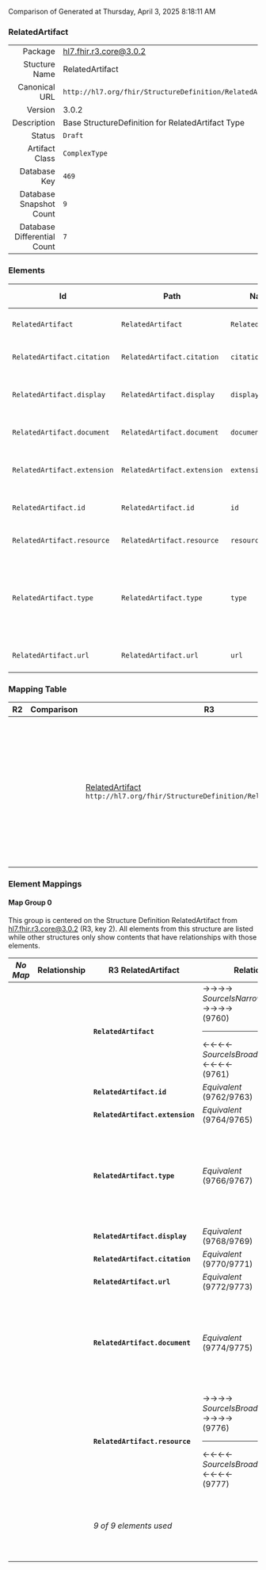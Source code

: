 Comparison of 
Generated at Thursday, April 3, 2025 8:18:11 AM

### RelatedArtifact

|      |     |
| ---: | --- |
| Package | hl7.fhir.r3.core@3.0.2 |
| Stucture Name | RelatedArtifact |
| Canonical URL | `http://hl7.org/fhir/StructureDefinition/RelatedArtifact` |
| Version | 3.0.2 |
| Description | Base StructureDefinition for RelatedArtifact Type |
| Status | `Draft` |
| Artifact Class | `ComplexType` |
| Database Key | `469` |
| Database Snapshot Count | `9` |
| Database Differential Count | `7` |

### Elements

| Id | Path | Name | Base Path | Short | Cardinality | Collated Type | Binding Strength | Binding Value Set |
| -- | ---- | ---- | --------- | ----- | ----------- | ------------- | ---------------- | ----------------- |
| `RelatedArtifact` | `RelatedArtifact` | `RelatedArtifact` | RelatedArtifact | Related artifacts for a knowledge resource | 0..* | RelatedArtifact |  |  |
| `RelatedArtifact.citation` | `RelatedArtifact.citation` | `citation` |  | Bibliographic citation for the artifact | 0..1 | string |  |  |
| `RelatedArtifact.display` | `RelatedArtifact.display` | `display` |  | Brief description of the related artifact | 0..1 | string |  |  |
| `RelatedArtifact.document` | `RelatedArtifact.document` | `document` |  | What document is being referenced | 0..1 | Attachment |  |  |
| `RelatedArtifact.extension` | `RelatedArtifact.extension` | `extension` | Element.extension | Additional Content defined by implementations | 0..* | Extension |  |  |
| `RelatedArtifact.id` | `RelatedArtifact.id` | `id` | Element.id | xml:id (or equivalent in JSON) | 0..1 | id |  |  |
| `RelatedArtifact.resource` | `RelatedArtifact.resource` | `resource` |  | What resource is being referenced | 0..1 | Reference(http://hl7.org/fhir/StructureDefinition/Resource) |  |  |
| `RelatedArtifact.type` | `RelatedArtifact.type` | `type` |  | documentation \| justification \| citation \| predecessor \| successor \| derived-from \| depends-on \| composed-of | 1..1 | code | `Required` | `http://hl7.org/fhir/ValueSet/related-artifact-type` |
| `RelatedArtifact.url` | `RelatedArtifact.url` | `url` |  | Where the artifact can be accessed | 0..1 | uri |  |  |
### Mapping Table

| R2 | Comparison | R3 | Comparison | R4 | Comparison | R4B | Comparison | R5
| --- | --- | --- | --- | --- | --- | --- | --- | ---
| | | [RelatedArtifact](/docs/R3/ComplexTypes/RelatedArtifact.md)<br/> `http://hl7.org/fhir/StructureDefinition/RelatedArtifact\|3.0.2` | →→→→→→→<br/>`RelatedTo`<br/>- DBKey: `409`<br/>- Reviewed: `n/a`<br/>- By: `n/a`<br/>→→→→→→→<hr/>←←←←←←←<br/>`SourceIsBroaderThanTarget`<br/>- DBKey: `605`<br/>- Reviewed: `n/a`<br/>- By: `n/a`<br/>←←←←←←←| [RelatedArtifact](/docs/R4/ComplexTypes/RelatedArtifact.md)<br/> `http://hl7.org/fhir/StructureDefinition/RelatedArtifact\|4.0.1` | →→→→→→→<br/>`Equivalent`<br/>- DBKey: `1375`<br/>- Reviewed: `n/a`<br/>- By: `n/a`<br/>→→→→→→→<hr/>←←←←←←←<br/>`Equivalent`<br/>- DBKey: `1376`<br/>- Reviewed: `n/a`<br/>- By: `n/a`<br/>←←←←←←←| [RelatedArtifact](/docs/R4B/ComplexTypes/RelatedArtifact.md)<br/> `http://hl7.org/fhir/StructureDefinition/RelatedArtifact\|4.3.0` | →→→→→→→<br/>`RelatedTo`<br/>- DBKey: `920`<br/>- Reviewed: `n/a`<br/>- By: `n/a`<br/>→→→→→→→<hr/>←←←←←←←<br/>`SourceIsBroaderThanTarget`<br/>- DBKey: `1149`<br/>- Reviewed: `n/a`<br/>- By: `n/a`<br/>←←←←←←←| [RelatedArtifact](/docs/R5/ComplexTypes/RelatedArtifact.md)<br/> `http://hl7.org/fhir/StructureDefinition/RelatedArtifact\|5.0.0` 

### Element Mappings


#### Map Group 0

This group is centered on the Structure Definition RelatedArtifact from hl7.fhir.r3.core@3.0.2 (R3, key 2).
All elements from this structure are listed while other structures only show contents that have relationships with those elements.

| *No Map* | Relationship | R3 RelatedArtifact| Relationship | [R4 RelatedArtifact](/docs/R4/ComplexTypes/RelatedArtifact.md)| Relationship | [R4B RelatedArtifact](/docs/R4B/ComplexTypes/RelatedArtifact.md)| Relationship | [R5 RelatedArtifact](/docs/R5/ComplexTypes/RelatedArtifact.md)
| --- | --- | --- | --- | --- | --- | --- | --- | ---
| | | **`RelatedArtifact`**| →→→→ _SourceIsNarrowerThanTarget_ →→→→ <br/>(9760)<hr/>←←←← _SourceIsBroaderThanTarget_ ←←←← <br/>(9761)| `RelatedArtifact`| _Equivalent_<br/>(21229/21230)| `RelatedArtifact`| →→→→ _SourceIsNarrowerThanTarget_ →→→→ <br/>(36299)<hr/>←←←← _SourceIsBroaderThanTarget_ ←←←← <br/>(36300)| `RelatedArtifact`
| | | **`RelatedArtifact.id`**| _Equivalent_<br/>(9762/9763)| `RelatedArtifact.id`| _Equivalent_<br/>(21231/21232)| `RelatedArtifact.id`| _Equivalent_<br/>(36301/36302)| `RelatedArtifact.id`
| | | **`RelatedArtifact.extension`**| _Equivalent_<br/>(9764/9765)| `RelatedArtifact.extension`| _Equivalent_<br/>(21233/21234)| `RelatedArtifact.extension`| _Equivalent_<br/>(36303/36304)| `RelatedArtifact.extension`
| | | **`RelatedArtifact.type`**| _Equivalent_<br/>(9766/9767)| `RelatedArtifact.type`| _Equivalent_<br/>(21235/21236)| `RelatedArtifact.type`| →→→→ _SourceIsNarrowerThanTarget_ →→→→ <br/>(36305)<hr/>←←←← _SourceIsBroaderThanTarget_ ←←←← <br/>(36306)| `RelatedArtifact.type`
| | | **`RelatedArtifact.display`**| _Equivalent_<br/>(9768/9769)| `RelatedArtifact.display`| _Equivalent_<br/>(21239/21240)| `RelatedArtifact.display`| _Equivalent_<br/>(36309/36310)| `RelatedArtifact.display`
| | | **`RelatedArtifact.citation`**| _Equivalent_<br/>(9770/9771)| `RelatedArtifact.citation`| _Equivalent_<br/>(21241/21242)| `RelatedArtifact.citation`| _Equivalent_<br/>(36311/36312)| `RelatedArtifact.citation`
| | | **`RelatedArtifact.url`**| _Equivalent_<br/>(9772/9773)| `RelatedArtifact.url`| _Equivalent_<br/>(21243/21244)| `RelatedArtifact.url`| | | 
| | | **`RelatedArtifact.document`**| _Equivalent_<br/>(9774/9775)| `RelatedArtifact.document`| _Equivalent_<br/>(21245/21246)| `RelatedArtifact.document`| →→→→ _SourceIsNarrowerThanTarget_ →→→→ <br/>(36314)<hr/>←←←← _SourceIsBroaderThanTarget_ ←←←← <br/>(36315)| `RelatedArtifact.document`
| | | **`RelatedArtifact.resource`**| →→→→ _SourceIsBroaderThanTarget_ →→→→ <br/>(9776)<hr/>←←←← _SourceIsBroaderThanTarget_ ←←←← <br/>(9777)| `RelatedArtifact.resource`| _Equivalent_<br/>(21247/21248)| `RelatedArtifact.resource`| _Equivalent_<br/>(36316/36317)| `RelatedArtifact.resource`
| | | *9 of 9 elements used* | | *9 of 10 elements used* <br/>remaining elements:<br/>`RelatedArtifact.label`| | *9 of 10 elements used* <br/>remaining elements:<br/>`RelatedArtifact.label`| | *8 of 13 elements used* <br/>remaining elements:<br/>`RelatedArtifact.classifier`, `RelatedArtifact.label`, `RelatedArtifact.publicationDate`, `RelatedArtifact.publicationStatus`, `RelatedArtifact.resourceReference`

